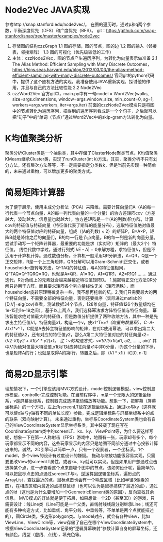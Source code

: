 # Node2Vec JAVA实现
参考http://snap.stanford.edu/node2vec/。
在图的遍历时，通过p和q两个参数，平衡深度优先（DFS）和广度优先（BFS）。
git：https://github.com/snap-stanford/snap/tree/master/examples/node2vec

1. 存储图的结构czzGraph
  1.1 图的存储，图的节点，图的边
  1.2 图的输入（邻接表，邻接矩阵）
  1.3 图的可视化（优先级较低的工作）
2. 主体：czzNode2Vec，图的节点产生遍历序列，为转化为向量表示做准备
  2.1 The Alias Method: Efficient Sampling with Many Discrete Outcomes，
      https://hips.seas.harvard.edu/blog/2013/03/03/the-alias-method-efficient-sampling-with-many-discrete-outcomes/
      官网git的python代码中，提供了这个随机方法的实现，我准备使用JAVA重新实现，探讨他的作用，并且与自己的方法比较性能
  2.2 Node2Vec
3. czzWord2Vec
  官方git中，main.py中有一句model = Word2Vec(walks, size=args.dimensions, window=args.window_size, min_count=0, sg=1, workers=args.workers, iter=args.iter)
  前面的czzNode2Vec模块只是将图中的节点转化为遍历序列，把得到的遍历序列看成是一个个句子，之后就可以把“句子”中的“单词（节点）”通过Word2Vec中的skip-gram方法转化为向量。
# K均值聚类分析
聚类分析Cluster类是一个抽象类，其中存储了ClusterNode聚类节点，K均值聚类KMeans继承Cluster类，实现了runCluster(int k)方法。其实，聚类分析不只有划分方法，还有层次方法等等，不一定需要指定分类数k，但是当前先实现一种简单的，未来通过重构，可以增加更多的聚类方式。
# 简易矩阵计算器
为了便于展示，使用主成分分析法（PCA）来降维。需要计算向量们A（A的每一行代表一个节点向量，A的每一列代表向量的一个分量）的协方差矩阵cov（方差越大，波动越大，信息量也就越大），协方差矩阵是一个(A的列数)阶方阵，计算cov的特征值与特征向量（特征值代表了矩阵的能量分布），选取特征值绝对值最大的两个特征值对应的特征向量，组成（(A的列数) × 2）的矩阵P，B=A×P，矩阵B就是降维之后的向量们，B的每一行是节点向量，B的每一列是新的向量分量。
尝试手动写一个矩阵计算器，最重要的功能是求（实对称）矩阵的（最大2个）特征值。
线性代数中学过，通过行列式|λE - A| = 0来解方程，求特征值λ，但是不适用于计算机计算。通过数值分析，计算机一般采用QR分解法，A=QR，Q是一个正交矩阵，R是一个上三角矩阵，QR分解可以用Gram-Schmidt正交化，或者householder旋转等方法，Q^TAQ的特征值，与A的特征值相同，Q^TAQ=Q^TQRQ=RQ，也就是A=QR，A1=RQ，A1=Q1R1，A2=R1Q1……，通过迭代，R对角线上的元素就会越来越接近特征值矩阵D。
1.施密特正交化方法QR分解只适用于方阵，而且要求矩阵各个列向量线性无关（矩阵满秩），而householder旋转原理稍微复杂一些，我不想再挖新的坑。2.我们只需要最大的两个特征向量，不需要全部的特征向量，否则还要排序（实际进过matlab的[D,V]=eig(cov)查看，测试数据34个节点，128维向量，特征值126个数量级均在1e-15到1e-19之间），基于以上两点，我们选择幂法求方阵特征值与特征向量。
幂法智能求绝对值最大的特征值，但是数值分析提供了两种收缩方法，其中一种是先求出主特征值λ1，特征向量x1，构造一个v，使x1^T*v=1（向量的数量积），C=A-λ1*x1*v^T，C就是A去掉主特征值影响的矩阵，在对C使用幂法，可以求出第二大的特征值λ2，还有对应的特征值y2，那么A第二大特征值对应的特征向量x2=(λ2-λ1)*y2 + λ1*(v' * y2)*x1。
注：v的构造方式，v=1/λ1/x1i*(ai1, ai2, ……, ain)'	其中λ1为绝对值最大特征值,x1i为l1对应特征向量x1中非0分量，i为这个分量的下标，也是矩阵A的行；也就是取得A的第i行，转置之后，除（λ1 * x1i）i∈[0, n-1]
# 简易2D显示引擎
理想情况下，一个引擎应该用MVC方式设计，model控制逻辑模型，view控制显示模型，controller完成控制功能。在当前程序中，m是一个无限大的逻辑坐标系，v是屏幕坐标系，控制器完成选择拖动缩放等功能。想象一下，把屏幕（屏幕坐标系）的一个方框，左上角screenLT放在逻辑坐标系上，通过kx与ky（这样就可以使x轴与y轴有不同的单位长度）参数，完成逻辑坐标系与屏幕坐标系中的点的联系（双向映射计算）。
未来通过重构，坐标系CoordinateSystem类也会有自己的ViewCoordinateSystem显示坐标系类，其中装载了现在写在CoordinateSystem类中的screenLT、kx、ky、ViewPoint等，为什么要这样写呢，想象一下在第一人称射击（FPS）游戏中，地图有一张，玩家却有多个，每个玩家都显示不同的内容，这些玩家显示的内容只是地图不同部分通过中心投影计算出来的。诚然，2D引擎可以简单一点，只有一个观察者，一个坐标系，1个model，多个view的设计有过度设计的嫌疑。
拖动与缩放功能很容易实现，只需要更改View的screenLT属性，或者kx、ky就可以实现。但是如果用户想通过点击选择某个点，进一步查看这个点来自哪个图中的节点，该如何设计呢，最简单的，可以把鼠标点击的点通过screenLT与k，逆运算回逻辑坐标系，遍历点的ArrayList，查找最近的点，鼠标点击也会有一个响应区域（比如半径3像素的圆），在相应区域内最近的点捕获鼠标（也可以认为是鼠标捕获了最近的点），通过点的id（这也是为什么要增加一个GeometricElement类的原因），反向查找其余信息。
MVC模式的好处就是便于拓展，如果想做一个2D（甚至3D）的游戏，只需要设计：线Line类（Line可能是一个父类，直线射线线段分别继承Line；线还可能有多种构造方式，比如垂线、角平分线、中垂线等，不单单是两个点就能描述的），圆Circle类，多边形polygon类。与model对应，就会有各种view，比如ViewLine、ViewCircle等，view存储了自己在哪个ViewCoordinateSystem中，根据ViewCoordinateSystem记录的“逻辑屏幕映射”参数计算自身的屏幕坐标，还有颜色，线型（虚线、点线），填充色等。
